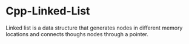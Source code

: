 # Cpp-Linked-List
Linked list is a data structure that generates nodes in different memory locations and connects thoughs nodes through a pointer.
